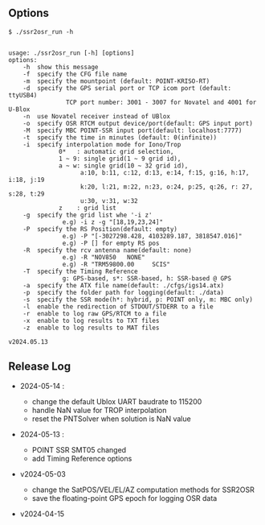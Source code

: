 ## Options
```
$ ./ssr2osr_run -h


usage: ./ssr2osr_run [-h] [options]
options:
    -h  show this message
    -f  specify the CFG file name
    -m  specify the mountpoint (default: POINT-KRISO-RT)
    -d  specify the GPS serial port or TCP icom port (default: ttyUSB4)
                TCP port number: 3001 - 3007 for Novatel and 4001 for U-Blox
    -n  use Novatel receiver instead of UBlox
    -o  specify OSR RTCM output device/port(default: GPS input port)
    -M  specify MBC POINT-SSR input port(default: localhost:7777)
    -t  specify the time in minutes (default: 0(infinite))
    -i  specify interpolation mode for Iono/Trop 
              0*   : automatic grid selection, 
              1 ~ 9: single grid(1 ~ 9 grid id), 
              a ~ w: single grid(10 ~ 32 grid id),
                    a:10, b:11, c:12, d:13, e:14, f:15, g:16, h:17, i:18, j:19 
                    k:20, l:21, m:22, n:23, o:24, p:25, q:26, r: 27, s:28, t:29
                    u:30, v:31, w:32 
              z    : grid list
    -g  specify the grid list whe '-i z' 
               e.g) -i z -g "[18,19,23,24]" 
    -P  specify the RS Position(default: empty) 
               e.g) -P "[-3027298.428, 4103289.187, 3818547.016]" 
               e.g) -P [] for empty RS pos
    -R  specify the rcv antenna name(default: none) 
               e.g) -R "NOV850   NONE" 
               e.g) -R "TRM59800.00     SCIS" 
    -T  specify the Timing Reference 
               g: GPS-based, s*: SSR-based, h: SSR-based @ GPS
    -a  specify the ATX file name(default: ./cfgs/igs14.atx)
    -p  specify the folder path for logging(default: ./data) 
    -s  specify the SSR mode(h*: hybrid, p: POINT only, m: MBC only) 
    -l  enable the redirection of STDOUT/STDERR to a file
    -r  enable to log raw GPS/RTCM to a file
    -x  enable to log results to TXT files
    -z  enable to log results to MAT files

v2024.05.13
```


## Release Log
- 2024-05-14 :
  * change the default Ublox UART baudrate to 115200
  * handle NaN value for TROP interpolation
  * reset the PNTSolver when solution is NaN value
  
- 2024-05-13 : 
  * POINT SSR SMT05 changed
  * add Timing Reference options

- v2024-05-03
  * change the SatPOS/VEL/EL/AZ computation methods for SSR2OSR
  * save the floating-point GPS epoch for logging OSR data
- v2024-04-15
